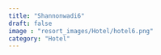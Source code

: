 ```yaml
---
title: "Shannonwadi6"
draft: false
image : "resort_images/Hotel/hotel6.png"
category: "Hotel"
---
```

